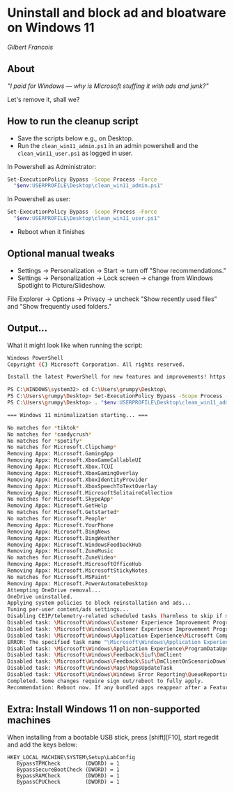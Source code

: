# Uninstall and block ad and bloatware on Windows 11

_Gilbert Francois_

## About

_"I paid for Windows — why is Microsoft stuffing it with ads and junk?"_

Let's remove it, shall we?

## How to run the cleanup script

- Save the scripts below e.g., on Desktop.
- Run the `clean_win11_admin.ps1` in an admin powershell and the `clean_win11_user.ps1` as logged in user.

In Powershell as Administrator:

```sh
Set-ExecutionPolicy Bypass -Scope Process -Force
  "$env:USERPROFILE\Desktop\clean_win11_admin.ps1"
```

In Powershell as user:

```sh
Set-ExecutionPolicy Bypass -Scope Process -Force
  "$env:USERPROFILE\Desktop\clean_win11_user.ps1"
```

- Reboot when it finishes

## Optional manual tweaks

- Settings → Personalization → Start → turn off "Show recommendations."
- Settings → Personalization → Lock screen → change from Windows Spotlight to Picture/Slideshow.

File Explorer → Options → Privacy → uncheck "Show recently used files" and "Show frequently used folders."

## Output...

What it might look like when running the script:

```sh
Windows PowerShell
Copyright (C) Microsoft Corporation. All rights reserved.

Install the latest PowerShell for new features and improvements! https://aka.ms/PSWindows

PS C:\WINDOWS\system32> cd C:\Users\grumpy\Desktop\
PS C:\Users\grumpy\Desktop> Set-ExecutionPolicy Bypass -Scope Process -Force
PS C:\Users\grumpy\Desktop> . "$env:USERPROFILE\Desktop\clean_win11_admin.ps1"

=== Windows 11 minimalization starting... ===

No matches for *tiktok*
No matches for *candycrush*
No matches for *spotify*
No matches for Microsoft.Clipchamp*
Removing Appx: Microsoft.GamingApp
Removing Appx: Microsoft.XboxGameCallableUI
Removing Appx: Microsoft.Xbox.TCUI
Removing Appx: Microsoft.XboxGamingOverlay
Removing Appx: Microsoft.XboxIdentityProvider
Removing Appx: Microsoft.XboxSpeechToTextOverlay
Removing Appx: Microsoft.MicrosoftSolitaireCollection
No matches for Microsoft.SkypeApp*
Removing Appx: Microsoft.GetHelp
No matches for Microsoft.Getstarted*
No matches for Microsoft.People*
Removing Appx: Microsoft.YourPhone
Removing Appx: Microsoft.BingNews
Removing Appx: Microsoft.BingWeather
Removing Appx: Microsoft.WindowsFeedbackHub
Removing Appx: Microsoft.ZuneMusic
No matches for Microsoft.ZuneVideo*
Removing Appx: Microsoft.MicrosoftOfficeHub
Removing Appx: Microsoft.MicrosoftStickyNotes
No matches for Microsoft.MSPaint*
Removing Appx: Microsoft.PowerAutomateDesktop
Attempting OneDrive removal...
OneDrive uninstalled.
Applying system policies to block reinstallation and ads...
Tuning per-user content/ads settings...
Disabling CEIP/telemetry-related scheduled tasks (harmless to skip if missing)...
Disabled task: \Microsoft\Windows\Customer Experience Improvement Program\Consolidator
Disabled task: \Microsoft\Windows\Customer Experience Improvement Program\UsbCeip
Disabled task: \Microsoft\Windows\Application Experience\Microsoft Compatibility Appraiser
ERROR: The specified task name "\Microsoft\Windows\Application Experience\ProgramDataUpdater" does not exist in the system.
Disabled task: \Microsoft\Windows\Application Experience\ProgramDataUpdater
Disabled task: \Microsoft\Windows\Feedback\Siuf\DmClient
Disabled task: \Microsoft\Windows\Feedback\Siuf\DmClientOnScenarioDownload
Disabled task: \Microsoft\Windows\Maps\MapsUpdateTask
Disabled task: \Microsoft\Windows\Windows Error Reporting\QueueReporting
Completed. Some changes require sign out/reboot to fully apply.
Recommendation: Reboot now. If any bundled apps reappear after a Feature Update,
```

## Extra: Install Windows 11 on non-supported machines

When installing from a bootable USB stick, press [shift][F10], start regedit and add
the keys below:

```regedit
HKEY_LOCAL_MACHINE\SYSTEM\Setup\LabConfig
   BypassTPMCheck        (DWORD) = 1
   BypassSecureBootCheck (DWORD) = 1
   BypassRAMCheck        (DWORD) = 1
   BypassCPUCheck        (DWORD) = 1
```
